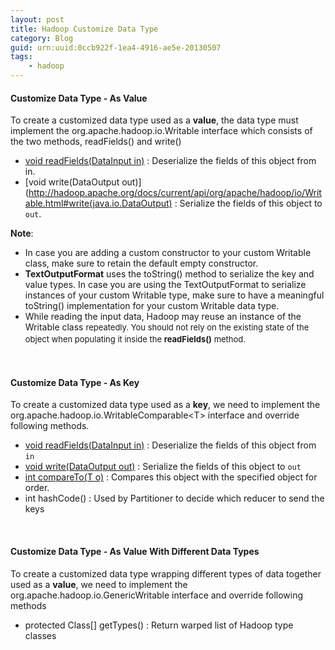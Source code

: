```yaml
---
layout: post
title: Hadoop Customize Data Type
category: Blog
guid: urn:uuid:0ccb922f-1ea4-4916-ae5e-20130507
tags:
    - hadoop
---
```

#### Customize Data Type - As Value

To create a customized data type used as a **value**, the data type must implement the org.apache.hadoop.io.Writable interface which consists of the two methods, readFields() and write()

*   [void readFields(DataInput in)](http://hadoop.apache.org/docs/current/api/org/apache/hadoop/io/Writable.html#readFields(java.io.DataInput)) : Deserialize the fields of this object from in.
*   [void write(DataOutput out)](http://hadoop.apache.org/docs/current/api/org/apache/hadoop/io/Writable.html#write(java.io.DataOutput) : Serialize the fields of this object to `out`.

**Note**:

*   In case you are adding a custom constructor to your custom Writable class, make sure to retain the default empty constructor.</span>
*   __TextOutputFormat__ uses the toString() method to serialize the key and value types. In case you are using the TextOutputFormat to serialize instances of your custom Writable type, make sure to have a meaningful toString() implementation for your custom Writable data type.
*  While reading the input data, Hadoop may reuse an instance of the Writable class </span><span style="font-size: 13px;line-height: 19px">repeatedly. You should not rely on the existing state of the object when populating it inside the __readFields()__ method.

<br/>

#### Customize Data Type - As Key

To create a customized data type used as a **key**, we need to implement the org.apache.hadoop.io.WritableComparable&lt;T&gt; interface and override following methods.

*   [void readFields(DataInput in)](http://download.oracle.com/javase/6/docs/api/java/io/DataInput.html?is-external=true "class or interface in java.io") : Deserialize the fields of this object from `in`
*   [void write(DataOutput out)](http://download.oracle.com/javase/6/docs/api/java/io/DataOutput.html?is-external=true "class or interface in java.io") : Serialize the fields of this object to `out`
*   [int compareTo(T o)](http://docs.oracle.com/javase/6/docs/api/java/lang/Comparable.html#compareTo(T)) : Compares this object with the specified object for order.</span>
*   int hashCode() : Used by Partitioner to decide which reducer to send the keys</span>

<br/>

#### Customize Data Type - As Value With Different Data Types

To create a customized data type wrapping different types of data together used as a **value**, we need to implement the org.apache.hadoop.io.GenericWritable interface and override following methods

*   protected Class[] getTypes() : Return warped list of Hadoop type classes

